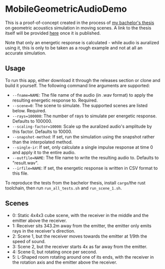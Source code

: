 # MobileGeometricAudioDemo

This is a proof-of-concept created in the process of [my bachelor's thesis](https://github.com/twynb/BachelorThesis) on geometric acoustics simulation in moving scenes.
A link to the thesis itself will be provided [here](#mobilegeometricaudiodemo) once it is published.

Note that only an energetic response is calculated - while audio is auralized using it, this is only to be taken as a rough example and not at all an accurate simulation.

## Usage

To run this app, either download it through the releases section or clone and build it yourself.
The following command line arguments are supported:

- `--fname=NAME`: The file name of the audio (in .wav format) to apply the resulting energetic response to. Required.
- `--scene=0`: The scene to simulate. The supported scenes are listed below. Required.
- `--rays=100000`: The number of rays to simulate per energetic response. Defaults to 100000.
- `--scaling-factor=10000`: Scale up the auralized audio's amplitude by this factor. Defaults to 10000.
- `--snapshot-method`: If set, run the simulation using the snapshot rather than the interpolated method.
- `--single-ir`: If set, only calculate a single impulse response at time 0 and apply it to the entire audio.
- `--outfile=NAME`: The file name to write the resulting audio to. Defaults to "result.wav".
- `--irfile=NAME`: If set, the energetic response is written in CSV format to this file.

To reproduce the tests from the bachelor thesis, install `cargo`/the rust toolchain,
then run `run_all_tests.sh` and `run_scene_1.sh`.

## Scenes

- 0: Static 4x4x3 cube scene, with the receiver in the middle and the emitter above the receiver.
- 1: Receiver sits 343.2m away from the emitter, the emitter only emits rays in the receiver's direction.
- 2: Scene 1, but the receiver moves towards the emitter at 1/9th the speed of sound.
- 3: Scene 2, but the receiver starts 4x as far away from the emitter.
- 4: Scene 0, but rotating once per second.
- 5: L-Shaped room rotating around one of its ends, with the receiver in the rotation axis and the emitter above the receiver.
